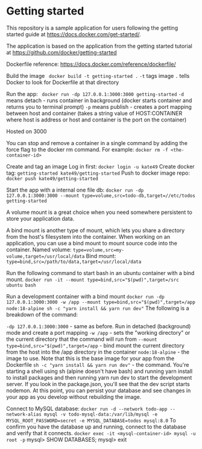 # Getting started

This repository is a sample application for users following the getting started guide at https://docs.docker.com/get-started/.

The application is based on the application from the getting started tutorial at https://github.com/docker/getting-started

Dockerfile reference: https://docs.docker.com/reference/dockerfile/

Build the image
` docker build -t getting-started .`
`-t` tags image
`.` tells Docker to look for Dockerfile at that directory

Run the app:
` docker run -dp 127.0.0.1:3000:3000 getting-started`
`-d` means detach - runs container in background (docker starts container and returns you to terminal prompt)
`-p` means publish - creates a port mapping between host and container 
(takes a string value of HOST:CONTAINER where host is address or host and container is the port on the container)

Hosted on 3000

You can stop and remove a container in a single command by adding the force flag to the docker rm command. 
For example: `docker rm -f <the-container-id>`

Create and tag an image
Log in first: `docker login -u kate49` 
Create docker tag: `getting-started kate49/getting-started`
Push to docker image repo: `docker push kate49/getting-started`

Start the app with a internal one file db: 
`docker run -dp 127.0.0.1:3000:3000 --mount type=volume,src=todo-db,target=//etc/todos getting-started`

A volume mount is a great choice when you need somewhere persistent to store your application data.

A bind mount is another type of mount, which lets you share a directory from the host's filesystem into the container. 
When working on an application, you can use a bind mount to mount source code into the container.
Named volume: `type=volume,src=my-volume,target=/usr/local/data`
Bind mount: `type=bind,src=/path/to/data,target=/usr/local/data`

Run the following command to start bash in an ubuntu container with a bind mount.
`docker run -it --mount type=bind,src="$(pwd)",target=/src ubuntu bash`

Run a development container with a bind mount
`docker run -dp 127.0.0.1:3000:3000 -w /app --mount type=bind,src="$(pwd)",target=/app node:18-alpine sh -c "yarn install && yarn run dev"`
The following is a breakdown of the command:

`-dp 127.0.0.1:3000:3000` - same as before. Run in detached (background) mode and create a port mapping
`-w /app` - sets the "working directory" or the current directory that the command will run from
`--mount type=bind,src="$(pwd)",target=/app` - bind mount the current directory from the host into the /app directory in the container
`node:18-alpine` - the image to use. Note that this is the base image for your app from the Dockerfile
`sh -c "yarn install && yarn run dev"` - the command. 
You're starting a shell using sh (alpine doesn't have bash) and running yarn install to install packages 
and then running yarn run dev to start the development server. 
If you look in the package.json, you'll see that the dev script starts nodemon.
At this point, you can persist your database and see changes in your app as you develop without rebuilding the image.

Connect to MySQL database:
`docker run -d --network todo-app --network-alias mysql -v todo-mysql-data:/var/lib/mysql -e MYSQL_ROOT_PASSWORD=secret -e MYSQL_DATABASE=todos mysql:8.0`
To confirm you have the database up and running, connect to the database and verify that it connects.
`docker exec -it <mysql-container-id> mysql -u root -p`
mysql> SHOW DATABASES;
mysql> exit

